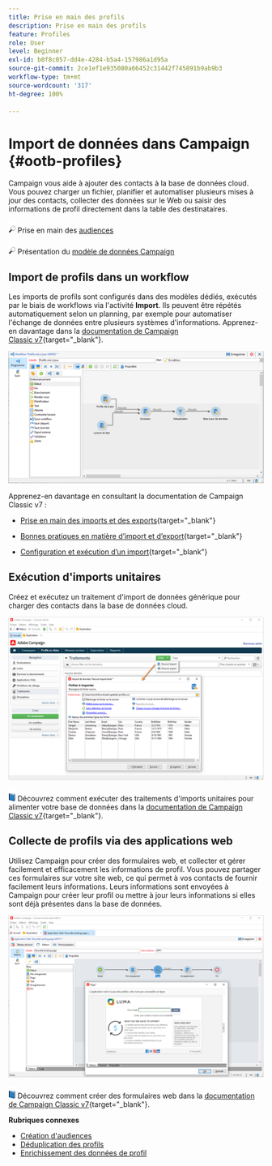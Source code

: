 ```yaml
---
title: Prise en main des profils
description: Prise en main des profils
feature: Profiles
role: User
level: Beginner
exl-id: b0f8c057-dd4e-4284-b5a4-157986a1d95a
source-git-commit: 2ce1ef1e935080a66452c31442f745891b9ab9b3
workflow-type: tm+mt
source-wordcount: '317'
ht-degree: 100%

---
```


# Import de données dans Campaign {#ootb-profiles}

Campaign vous aide à ajouter des contacts à la base de données cloud. Vous pouvez charger un fichier, planifier et automatiser plusieurs mises à jour des contacts, collecter des données sur le Web ou saisir des informations de profil directement dans la table des destinataires.

![](../assets/do-not-localize/glass.png) Prise en main des [audiences](audiences.md)

![](../assets/do-not-localize/glass.png) Présentation du [modèle de données Campaign](../dev/datamodel.md)

## Import de profils dans un workflow

Les imports de profils sont configurés dans des modèles dédiés, exécutés par le biais de workflows via l&#39;activité **Import**. Ils peuvent être répétés automatiquement selon un planning, par exemple pour automatiser l&#39;échange de données entre plusieurs systèmes d&#39;informations. Apprenez-en davantage dans la [documentation de Campaign Classic v7](https://experienceleague.adobe.com/docs/campaign-classic/using/getting-started/importing-and-exporting-data/import-export-workflows.html?lang=fr){target=&quot;_blank&quot;}.

![](assets/import-wf.png)

Apprenez-en davantage en consultant la documentation de Campaign Classic v7 :

* [Prise en main des imports et des exports](https://experienceleague.adobe.com/docs/campaign-classic/using/getting-started/importing-and-exporting-data/get-started-data-import-export.html?lang=fr){target=&quot;_blank&quot;}

* [Bonnes pratiques en matière d’import et d’export](https://experienceleague.adobe.com/docs/campaign-classic/using/getting-started/importing-and-exporting-data/best-practices/import-export-best-practices.html?lang=fr){target=&quot;_blank&quot;}

* [Configuration et exécution d’un import](https://experienceleague.adobe.com/docs/campaign-classic/using/getting-started/importing-and-exporting-data/generic-imports-exports/executing-import-jobs.html?lang=fr){target=&quot;_blank&quot;}

## Exécution d&#39;imports unitaires

Créez et exécutez un traitement d&#39;import de données générique pour charger des contacts dans la base de données cloud.

![](assets/new-import.png)

![](../assets/do-not-localize/book.png) Découvrez comment exécuter des traitements d&#39;imports unitaires pour alimenter votre base de données dans la [documentation de Campaign Classic v7](https://experienceleague.adobe.com/docs/campaign-classic/using/getting-started/importing-and-exporting-data/generic-imports-exports/about-generic-imports-exports.html?lang=fr){target=&quot;_blank&quot;}.

## Collecte de profils via des applications web

Utilisez Campaign pour créer des formulaires web, et collecter et gérer facilement et efficacement les informations de profil. Vous pouvez partager ces formulaires sur votre site web, ce qui permet à vos contacts de fournir facilement leurs informations. Leurs informations sont envoyées à Campaign pour créer leur profil ou mettre à jour leurs informations si elles sont déjà présentes dans la base de données.

![](assets/web-form-page.png)

![](../assets/do-not-localize/book.png) Découvrez comment créer des formulaires web dans la [documentation de Campaign Classic v7](https://experienceleague.adobe.com/docs/campaign-classic/using/designing-content/web-forms/about-web-forms.html?lang=fr){target=&quot;_blank&quot;}.

**Rubriques connexes**

* [Création d&#39;audiences](audiences.md)
* [Déduplication des profils](https://experienceleague.adobe.com/docs/campaign/automation/workflows/use-cases/data-management/deduplication-merge.html?lang=fr)
* [Enrichissement des données de profil](https://experienceleague.adobe.com/docs/campaign/automation/workflows/use-cases/data-management/enrich-data.html?lang=fr)
